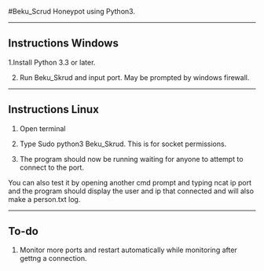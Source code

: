 #Beku_Scrud
Honeypot using Python3.

------------
Instructions Windows
------------
1.Install Python 3.3 or later.

2. Run Beku_Skrud and input port. May be prompted by windows firewall.

-------------
Instructions Linux
-------------
1. Open terminal

2. Type Sudo python3 Beku_Skrud. This is for socket permissions.

3. The program should now be running waiting for anyone to attempt to connect to the port. 

You can also test it by opening another cmd prompt and typing ncat ip port and the program should display the user and ip that connected and will also make a person.txt log.

-----------
To-do
-----------

1. Monitor more ports and restart automatically while monitoring after gettng a connection.
